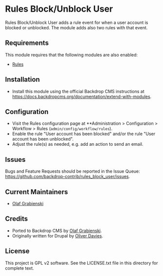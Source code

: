 Rules Block/Unblock User
========================

Rules Block/Unblock User adds a rule event for when a user account is blocked
 or unblocked. The module adds also two rules with that event.

Requirements
------------

This module requires that the following modules are also enabled:

- [Rules](https://github.com/backdrop-contrib/rules)


Installation
------------

- Install this module using the official Backdrop CMS instructions at
  https://docs.backdropcms.org/documentation/extend-with-modules.


Configuration
-------------

- Visit the Rules configuration page at **Administration > Configuration >
 Workflow > Rules (`admin/config/workflow/rules`).
- Enable the rule "User account has been blocked" and/or the rule "User account
 has been unblocked".
- Adjust the rule(s) as needed, e.g. add an action to send an email.


Issues
------

Bugs and Feature Requests should be reported in the Issue Queue:
https://github.com/backdrop-contrib/rules_block_user/issues.


Current Maintainers
-------------------

- [Olaf Grabienski](https://github.com/olafgrabienski)


Credits
-------

- Ported to Backdrop CMS by [Olaf Grabienski](https://github.com/olafgrabienski).
- Originally written for Drupal by [Oliver Davies](https://github.com/opdavies).


License
-------

This project is GPL v2 software.
See the LICENSE.txt file in this directory for complete text.
